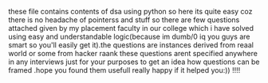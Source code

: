 these file contains contents of dsa using python so here its quite easy coz there is no headache of pointerss and stuff so there are few questions attached given by my placement faculty in our college which i have solved using easy and understandable logic(because im dumb/0 iq you guys are smart so you'll easily get it).the questions are instances derived from reaal world or some from hacker raank these questions arent specified anywhere in any interviews just for your purposes to get an idea how questions can be framed .hope you found them usefull really happy if it helped you:)) !!!!
